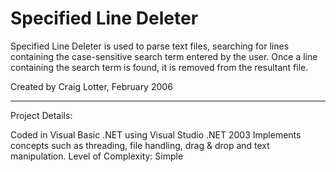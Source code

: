 Specified Line Deleter
======================

Specified Line Deleter is used to parse text files, searching for lines containing the case-sensitive search term entered by the user. Once a line containing the search term is found, it is removed from the resultant file.

Created by Craig Lotter, February 2006

*********************************

Project Details:

Coded in Visual Basic .NET using Visual Studio .NET 2003
Implements concepts such as threading, file handling, drag & drop and text manipulation.
Level of Complexity: Simple
